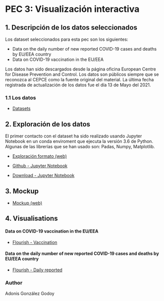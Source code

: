 # PEC 3: Visualización interactiva

## 1. Descripción de los datos seleccionados

Los dataset seleccionados para esta pec son los siguientes:

 - Data on the daily number of new reported COVID-19 cases and deaths by EU/EEA country
 - Data on COVID-19 vaccination in the EU/EEA

Los datos han sido descargados desde la página oficina European Centre for Disease Prevention and Control. Los datos son públicos siempre que se reconozca al CEPCE como la fuente original del material. La última fecha registrada de actualización de los datos fue el día 13 de Mayo del 2021.

### 1.1 Los datos

- [Datasets](https://github.com/adions025/visualizacion_interactiva/blob/gh-pages/data)

## 2. Exploración de los datos 

El primer contacto con el dataset ha sido realizado usando Jupyter Notebook en un conda enviroment que ejecuta la versión 3.6 de Python. 
Algunas de las librerías que se han usado son: Padas, Numpy, Matplotlib.

- [Exploración formato (web)](https://adions025.github.io/visualizacion_interactiva/PEC3_adonis_gonzalez.html)

- [Github - Jupyter Notebook](https://github.com/adions025/visualizacion_interactiva/blob/gh-pages/src/PEC3_adonis_gonzalez.ipynb)

- [Download - Jupyter Notebook](src/PEC3_adonis_gonzalez.ipynb)

## 3. Mockup

- [Mockup (web)](https://adions025.github.io/visualizacion_interactiva/mockup_vaccination.html)

## 4. Visualisations

#### Data on COVID-19 vaccination in the EU/EEA

- [Flourish - Vaccination](https://adions025.github.io/visualizacion_interactiva/flourish_vaccination.html)

#### Data on the daily number of new reported COVID-19 cases and deaths by EU/EEA country

- [Flourish - Daily reported](https://adions025.github.io/visualizacion_interactiva/flourish_daily_reported.html)

### Author 

Adonis González Godoy